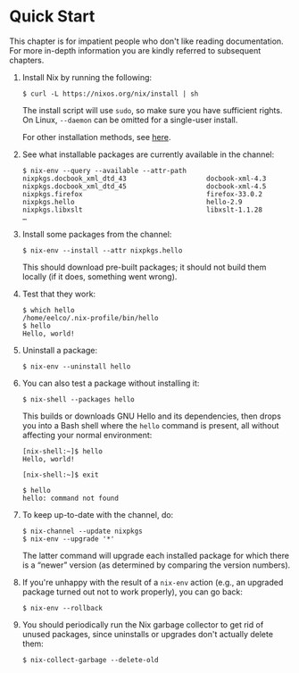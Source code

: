# Quick Start

This chapter is for impatient people who don't like reading
documentation.  For more in-depth information you are kindly referred
to subsequent chapters.

1. Install Nix by running the following:

   ```console
   $ curl -L https://nixos.org/nix/install | sh
   ```

   The install script will use `sudo`, so make sure you have sufficient rights.
   On Linux, `--daemon` can be omitted for a single-user install.

   For other installation methods, see [here](installation/installation.md).

1. See what installable packages are currently available in the
   channel:

   ```console
   $ nix-env --query --available --attr-path
   nixpkgs.docbook_xml_dtd_43                    docbook-xml-4.3
   nixpkgs.docbook_xml_dtd_45                    docbook-xml-4.5
   nixpkgs.firefox                               firefox-33.0.2
   nixpkgs.hello                                 hello-2.9
   nixpkgs.libxslt                               libxslt-1.1.28
   …
   ```

1. Install some packages from the channel:

   ```console
   $ nix-env --install --attr nixpkgs.hello
   ```

   This should download pre-built packages; it should not build them
   locally (if it does, something went wrong).

1. Test that they work:

   ```console
   $ which hello
   /home/eelco/.nix-profile/bin/hello
   $ hello
   Hello, world!
   ```

1. Uninstall a package:

   ```console
   $ nix-env --uninstall hello
   ```

1. You can also test a package without installing it:

   ```console
   $ nix-shell --packages hello
   ```

   This builds or downloads GNU Hello and its dependencies, then drops
   you into a Bash shell where the `hello` command is present, all
   without affecting your normal environment:

   ```console
   [nix-shell:~]$ hello
   Hello, world!

   [nix-shell:~]$ exit

   $ hello
   hello: command not found
   ```

1. To keep up-to-date with the channel, do:

   ```console
   $ nix-channel --update nixpkgs
   $ nix-env --upgrade '*'
   ```

   The latter command will upgrade each installed package for which
   there is a “newer” version (as determined by comparing the version
   numbers).

1. If you're unhappy with the result of a `nix-env` action (e.g., an
   upgraded package turned out not to work properly), you can go back:

   ```console
   $ nix-env --rollback
   ```

1. You should periodically run the Nix garbage collector to get rid of
   unused packages, since uninstalls or upgrades don't actually delete
   them:

   ```console
   $ nix-collect-garbage --delete-old
   ```

